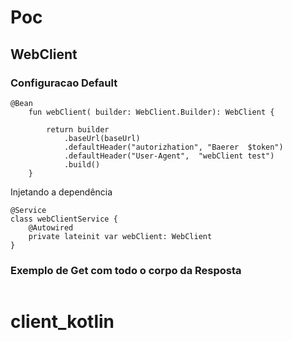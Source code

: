 # Poc

## WebClient

### Configuracao Default

```
@Bean
	fun webClient( builder: WebClient.Builder): WebClient {

		return builder
			.baseUrl(baseUrl)
			.defaultHeader("autorizhation", "Baerer  $token")
			.defaultHeader("User-Agent",  "webClient test")
			.build()
	}
```


Injetando a dependência

```
@Service
class webClientService {
    @Autowired
    private lateinit var webClient: WebClient
}
```

### Exemplo de Get com todo o corpo da Resposta

```

```

# client_kotlin
